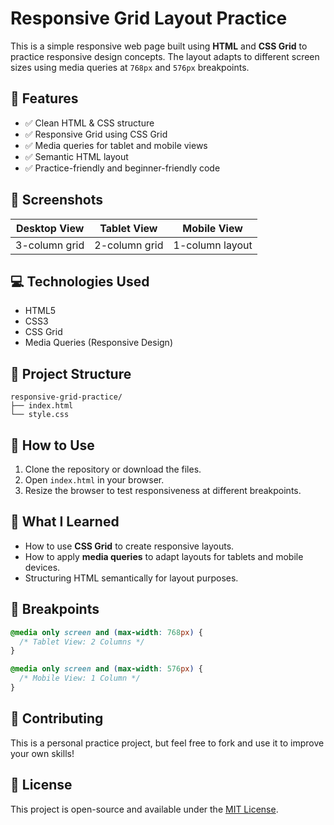 # Responsive Grid Layout Practice

This is a simple responsive web page built using **HTML** and **CSS Grid** to practice responsive design concepts. The layout adapts to different screen sizes using media queries at `768px` and `576px` breakpoints.

## 🚀 Features

- ✅ Clean HTML & CSS structure
- ✅ Responsive Grid using CSS Grid
- ✅ Media queries for tablet and mobile views
- ✅ Semantic HTML layout
- ✅ Practice-friendly and beginner-friendly code

## 📸 Screenshots

| Desktop View | Tablet View | Mobile View |
|--------------|-------------|-------------|
| 3-column grid | 2-column grid | 1-column layout |

## 💻 Technologies Used

- HTML5
- CSS3
- CSS Grid
- Media Queries (Responsive Design)

## 📁 Project Structure

```
responsive-grid-practice/
├── index.html
└── style.css
```

## 🧪 How to Use

1. Clone the repository or download the files.
2. Open `index.html` in your browser.
3. Resize the browser to test responsiveness at different breakpoints.

## 🧠 What I Learned

- How to use **CSS Grid** to create responsive layouts.
- How to apply **media queries** to adapt layouts for tablets and mobile devices.
- Structuring HTML semantically for layout purposes.

## 📌 Breakpoints

```css
@media only screen and (max-width: 768px) {
  /* Tablet View: 2 Columns */
}

@media only screen and (max-width: 576px) {
  /* Mobile View: 1 Column */
}
```

## 🤝 Contributing

This is a personal practice project, but feel free to fork and use it to improve your own skills!

## 📄 License

This project is open-source and available under the [MIT License](LICENSE).
